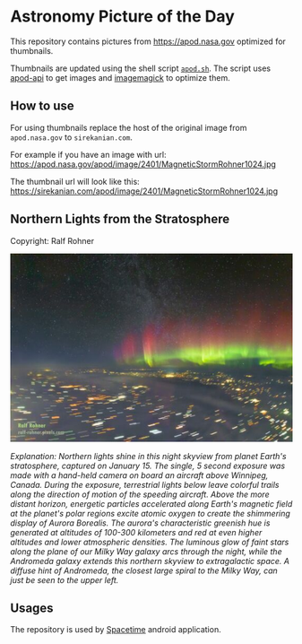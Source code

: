 # Astronomy Picture of the Day

This repository contains pictures from https://apod.nasa.gov optimized for thumbnails.

Thumbnails are updated using the shell script [`apod.sh`](apod.sh). The script
uses [apod-api](https://github.com/nasa/apod-api) to get images and [imagemagick](https://imagemagick.org) to
optimize them.

## How to use

For using thumbnails replace the host of the original image from `apod.nasa.gov` to `sirekanian.com`.

For example if you have an image with url:<br>
https://apod.nasa.gov/apod/image/2401/MagneticStormRohner1024.jpg

The thumbnail url will look like this:<br>
https://sirekanian.com/apod/image/2401/MagneticStormRohner1024.jpg

## Northern Lights from the Stratosphere

Copyright: Ralf Rohner

[![the picture of the day][1]][2]

_Explanation: Northern lights shine in this night skyview from planet Earth's stratosphere, captured on January 15. The single, 5 second exposure was made with a hand-held camera on board an aircraft above Winnipeg, Canada. During the exposure, terrestrial lights below leave colorful trails along the direction of motion of the speeding aircraft. Above the more distant horizon, energetic particles accelerated along Earth's magnetic field at the planet's polar regions excite atomic oxygen to create the shimmering display of Aurora Borealis. The aurora's characteristic greenish hue is generated at altitudes of 100-300 kilometers and red at even higher altitudes and lower atmospheric densities. The luminous glow of faint stars along the plane of our Milky Way galaxy arcs through the night, while the Andromeda galaxy extends this northern skyview to extragalactic space. A diffuse hint of Andromeda, the closest large spiral to the Milky Way, can just be seen to the upper left._

## Usages

The repository is used by [Spacetime][3] android application.

[1]: image/2401/MagneticStormRohner1024.jpg

[2]: https://apod.nasa.gov/apod/image/2401/MagneticStormRohner1024.jpg

[3]: https://github.com/sirekanian/spacetime
